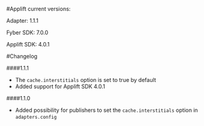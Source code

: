 #Applift current versions:

Adapter: 1.1.1

Fyber SDK: 7.0.0

Applift SDK: 4.0.1

#Changelog

####1.1.1

- The `cache.interstitials` option is set to true by default
- Added support for Applift SDK 4.0.1

####1.1.0

- Added possibility for publishers to set the `cache.interstitials` option in `adapters.config`
